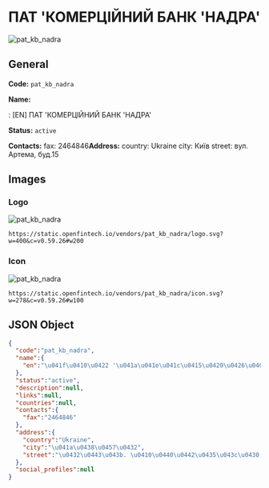 
# ПАТ 'КОМЕРЦІЙНИЙ БАНК 'НАДРА' 
![pat_kb_nadra](https://static.openfintech.io/vendors/pat_kb_nadra/logo.svg?w=400&c=v0.59.26#w200)  

## General 
 
**Code:** `pat_kb_nadra` 
 
**Name:** 
 
:	[EN] ПАТ 'КОМЕРЦІЙНИЙ БАНК 'НАДРА' 
 
**Status:** `active` 
 
**Contacts:** 
fax: 2464846**Address:** 
country: Ukraine 
city: Київ 
street: вул. Артема, буд.15 

## Images 

### Logo 
 
![pat_kb_nadra](https://static.openfintech.io/vendors/pat_kb_nadra/logo.svg?w=400&c=v0.59.26#w200)  

```
https://static.openfintech.io/vendors/pat_kb_nadra/logo.svg?w=400&c=v0.59.26#w200
```  

### Icon 
 
![pat_kb_nadra](https://static.openfintech.io/vendors/pat_kb_nadra/icon.svg?w=278&c=v0.59.26#w100)  

```
https://static.openfintech.io/vendors/pat_kb_nadra/icon.svg?w=278&c=v0.59.26#w100
```  

## JSON Object 

```json
{
  "code":"pat_kb_nadra",
  "name":{
    "en":"\u041f\u0410\u0422 '\u041a\u041e\u041c\u0415\u0420\u0426\u0406\u0419\u041d\u0418\u0419 \u0411\u0410\u041d\u041a '\u041d\u0410\u0414\u0420\u0410'"
  },
  "status":"active",
  "description":null,
  "links":null,
  "countries":null,
  "contacts":{
    "fax":"2464846"
  },
  "address":{
    "country":"Ukraine",
    "city":"\u041a\u0438\u0457\u0432",
    "street":"\u0432\u0443\u043b. \u0410\u0440\u0442\u0435\u043c\u0430, \u0431\u0443\u0434.15"
  },
  "social_profiles":null
}
```  
